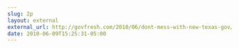 ```yaml
---
slug: 2p
layout: external
external_url: http://govfresh.com/2010/06/dont-mess-with-new-texas-gov/
date: 2010-06-09T15:25:31-05:00
---
```

